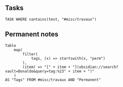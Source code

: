 ## Tasks 
```dataview
TASK WHERE contains(text, "#misc/travaux")
```
## Permanent notes
```dataview
Table 
	map(
		filter(
			tags, (x) => startswith(x, "perm")
		),
		(item) => "[" + item + "](obsidian://search?vault=Donaldo&query=tag:%23" + item + ")"
	)
AS "Tags" FROM #misc/travaux AND "Permanent"
```
